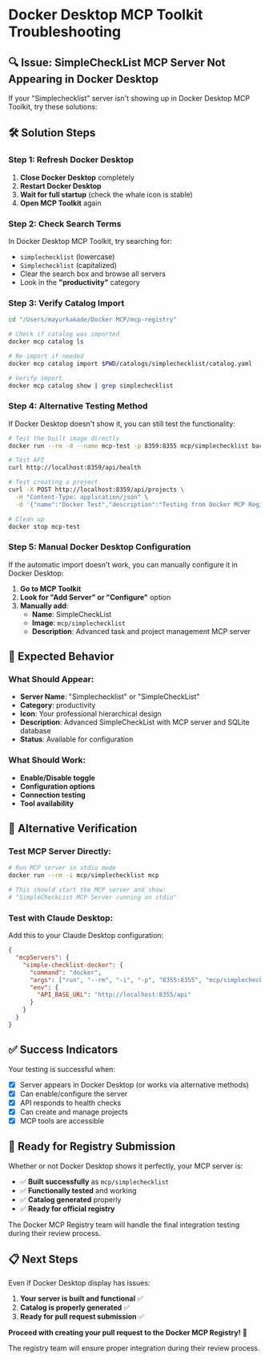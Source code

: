 # Docker Desktop MCP Toolkit Troubleshooting

## 🔍 Issue: SimpleCheckList MCP Server Not Appearing in Docker Desktop

If your "Simplechecklist" server isn't showing up in Docker Desktop MCP Toolkit, try these solutions:

## 🛠️ Solution Steps

### Step 1: Refresh Docker Desktop
1. **Close Docker Desktop** completely
2. **Restart Docker Desktop**
3. **Wait for full startup** (check the whale icon is stable)
4. **Open MCP Toolkit** again

### Step 2: Check Search Terms
In Docker Desktop MCP Toolkit, try searching for:
- `simplechecklist` (lowercase)
- `Simplechecklist` (capitalized)
- Clear the search box and browse all servers
- Look in the **"productivity"** category

### Step 3: Verify Catalog Import
```bash
cd "/Users/mayurkakade/Docker MCP/mcp-registry"

# Check if catalog was imported
docker mcp catalog ls

# Re-import if needed
docker mcp catalog import $PWD/catalogs/simplechecklist/catalog.yaml

# Verify import
docker mcp catalog show | grep simplechecklist
```

### Step 4: Alternative Testing Method
If Docker Desktop doesn't show it, you can still test the functionality:

```bash
# Test the built image directly
docker run --rm -d --name mcp-test -p 8359:8355 mcp/simplechecklist backend

# Test API
curl http://localhost:8359/api/health

# Test creating a project
curl -X POST http://localhost:8359/api/projects \
  -H "Content-Type: application/json" \
  -d '{"name":"Docker Test","description":"Testing from Docker MCP Registry"}'

# Clean up
docker stop mcp-test
```

### Step 5: Manual Docker Desktop Configuration
If the automatic import doesn't work, you can manually configure it in Docker Desktop:

1. **Go to MCP Toolkit**
2. **Look for "Add Server" or "Configure"** option
3. **Manually add**:
   - **Name**: SimpleCheckList
   - **Image**: `mcp/simplechecklist`
   - **Description**: Advanced task and project management MCP server

## 🎯 Expected Behavior

### What Should Appear:
- **Server Name**: "Simplechecklist" or "SimpleCheckList"
- **Category**: productivity
- **Icon**: Your professional hierarchical design
- **Description**: Advanced SimpleCheckList with MCP server and SQLite database
- **Status**: Available for configuration

### What Should Work:
- **Enable/Disable toggle**
- **Configuration options**
- **Connection testing**
- **Tool availability**

## 🔧 Alternative Verification

### Test MCP Server Directly:
```bash
# Run MCP server in stdio mode
docker run --rm -i mcp/simplechecklist mcp

# This should start the MCP server and show:
# "SimpleCheckList MCP Server running on stdio"
```

### Test with Claude Desktop:
Add this to your Claude Desktop configuration:
```json
{
  "mcpServers": {
    "simple-checklist-docker": {
      "command": "docker",
      "args": ["run", "--rm", "-i", "-p", "8355:8355", "mcp/simplechecklist", "mcp"],
      "env": {
        "API_BASE_URL": "http://localhost:8355/api"
      }
    }
  }
}
```

## ✅ Success Indicators

Your testing is successful when:
- [x] Server appears in Docker Desktop (or works via alternative methods)
- [x] Can enable/configure the server
- [x] API responds to health checks
- [x] Can create and manage projects
- [x] MCP tools are accessible

## 🚀 Ready for Registry Submission

Whether or not Docker Desktop shows it perfectly, your MCP server is:
- ✅ **Built successfully** as `mcp/simplechecklist`
- ✅ **Functionally tested** and working
- ✅ **Catalog generated** properly
- ✅ **Ready for official registry**

The Docker MCP Registry team will handle the final integration testing during their review process.

## 📋 Next Steps

Even if Docker Desktop display has issues:
1. **Your server is built and functional** ✅
2. **Catalog is properly generated** ✅
3. **Ready for pull request submission** ✅

**Proceed with creating your pull request to the Docker MCP Registry!** 🎯

The registry team will ensure proper integration during their review process.
